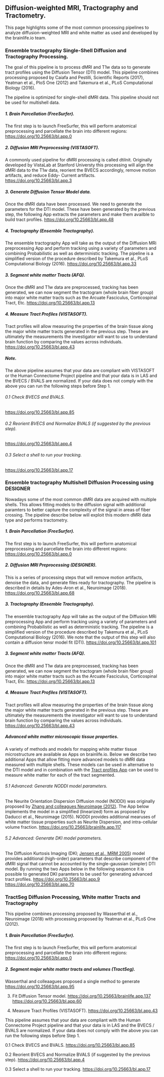 ## Diffusion-weighted MRI, Tractography and Tractometry.
This page highlights some of the most common processing pipelines to analyze diffusion-weighted MRI and white matter as used and developed by the brainlife.io team.

### Ensemble tractography Single-Shell Diffusion and Tractography Processing.
The goal of this pipeline is to process dMRI and T1w data so to generate tract profiles using the Diffusion Tensor (DTI) model. This pipeline combines processing proposed by Caiafa and Pestilli, Scientific Reports (2017), Yeatman et al., PloS One (2012) and Takemura et al., PLoS Computational Biology (2016).

The pipeline is optimized for single-shell dMRI data. This pipeline should not be used for multishell data.

##### 1. Brain Parcellation (FreeSurfer).
The first step is to launch FreeSurfer, this will perform anatomical preprocessing and parcellate the brain into different regions: https://doi.org/10.25663/bl.app.0

##### 2. Diffusion MRI Preprocessing (VISTASOFT).
A commonly used pipeline for dMRI processing is called dtiInit. Originally developed by VistaLab at Stanford Universty this processing will align the dMRI data to the T1w data, reorient the BVECS accordingly, remove motion artifacts, and reduce Eddy- Current artifacts.
https://doi.org/10.25663/bl.app.3

##### 3. Generate Diffusion Tensor Model data.
Once the dMRI data have been processed. We need to generate the parameters for the DTI model. These have been generated by the previous step, the following App extracts the parameters and make them availble to build tract profiles.
https://doi.org/10.25663/bl.app.48 

##### 4. Tractography (Ensemble Tractography).
The ensemble tractography App will take as the output of the Diffusion MRi preprocessing App and perform tracking using a variety of parameters and combining Probabilistic as well as deterministic tracking. The pipeline is a simplified version of the procedure described by Takemura et al., PLoS Computational Biology (2016). 
https://doi.org/10.25663/bl.app.33

##### 3. Segment white matter Tracts (AFQ).
Once the dMRI and T1w data are preprocessed, tracking has been generated, we can now segment the tractogram (whole brain fiber group) into major white matter tracts such as the Arcuate Fasciculus, Corticospinal Tract, Etc.
https://doi.org/10.25663/bl.app.13

##### 4. Measure Tract Profiles (VISTASOFT).
Tract profiles will allow measuring the properties of the brain tissue along the major white matter tracts generated in the previous step. These are ultimately the measurements the investigator will want to use to understand brain function by comparing the values across individuals.
https://doi.org/10.25663/bl.app.43

##### Note. 
The above pipeline assumes that your data are compliant with VISTASOFT or the Human Connectome Project pipeline and that your data is in LAS and the BVECS / BVALS are normalized. If your data does not comply with the above you can run the following steps before Step 1.

###### 0.1 Check BVECS and BVALS.
https://doi.org/10.25663/bl.app.85

###### 0.2 Reorient BVECS and Normalize BVALS (if suggested by the previous step).
https://doi.org/10.25663/bl.app.4

###### 0.3 Select a shell to run your tracking.
https://doi.org/10.25663/bl.app.17

### Ensemble tractography Multishell Diffusion Processing using DESIGNER
Nowadays some of the most common dMRI data are acquired with multiple shells. This allows fitting models to the diffusion signal with additional paramters to better capture the complexity of the signal in areas of fiber crossing. The pipeline describe below will exploit this modern dMRI data type and performs tractometry.  

##### 1. Brain Parcellation (FreeSurfer).
The first step is to launch FreeSurfer, this will perform anatomical preprocessing and parcellate the brain into different regions: https://doi.org/10.25663/bl.app.0

##### 2. Diffusion MRI Preprocessing (DESIGNER).
This is a series of processing steps that will remove motion artifacts, denoise the data, and generate files ready for tractography. The pipeline is described in details by Ades-Aron et al., Neuroimage (2018).
https://doi.org/10.25663/bl.app.68

##### 3. Tractography (Ensemble Tractography).
The ensemble tractography App will take as the output of the Diffusion MRi preprocessing App and perform tracking using a variety of parameters and combining Probabilistic as well as deterministic tracking. The pipeline is a simplified version of the procedure described by Takemura et al., PLoS Computational Biology (2016). We note that the output of this step will also contain a diffusion tensr model fit (DTI).
https://doi.org/10.25663/bl.app.101

##### 3. Segment white matter Tracts (AFQ).
Once the dMRI and T1w data are preprocessed, tracking has been generated, we can now segment the tractogram (whole brain fiber group) into major white matter tracts such as the Arcuate Fasciculus, Corticospinal Tract, Etc.
https://doi.org/10.25663/bl.app.13

##### 4. Measure Tract Profiles (VISTASOFT).
Tract profiles will allow measuring the properties of the brain tissue along the major white matter tracts generated in the previous step. These are ultimately the measurements the investigator will want to use to understand brain function by comparing the values across individuals.
https://doi.org/10.25663/bl.app.43

##### Advanced white matter microscopic tissue properties.
A variety of methods and models for mapping white matter tissue microstructure are available as Apps on brainlife.io. Below we describe two additional Apps that allow fitting more advanced models to dMRI data measured with multiple shells. These models can be used in alternative to the DTI model and in combination with the [Tract profiles App](https://doi.org/10.25663/bl.app.43) can be used to measure white matter for each of the tract segmented.

###### 5.1 Advanced: Generate NODDI model parameters.
The Neurite Orientation Dispersion Diffusion model (NODDI) was originally proposed by [Zhang and colleagues Neuroimage (2012)](https://doi.org/10.1016/j.neuroimage.2012.03.072). The App below implements the model in a simplified (linearized) form as proposed by Daducci et al., Neuroimage (2015). NODDI provides additional mearuses of white matter tissue properties such as Neurite Dispersion, and intra-cellular volume fraction. 
https://doi.org/10.25663/brainlife.app.117

###### 5.2 Advanced: Generate DKI model parameters.
The Diffusion Kurtosis Imaging (DKI; [Jensen et al., MRM 2005](https://doi.org/10.1002/mrm.20508)) model provides additional (high-order) parameters that describe component of the dMRI signal that cannot be accounted by the single-gaussian (simpler) DTI model. By running the two Apps below in the following sequence it is possible to generated DKI paramters to be used for generating advanced tract profiles.
https://doi.org/10.25663/bl.app.9
https://doi.org/10.25663/bl.app.70

### TractSeg Diffusion Processing, White matter Tracts and Tractography
This pipeline combines processing proposed by Wasserthal et al., Neuroimage (2018) with processing proposed by Yeatman et al., PLoS One (2012).

##### 1. Brain Parcellation (FreeSurfer).
The first step is to launch FreeSurfer, this will perform anatomical preprocessing and parcellate the brain into different regions: https://doi.org/10.25663/bl.app.0

##### 2. Segment major white matter tracts and volumes (TractSeg).
Wasserthal and colleaagues proposed a single method to generate 
https://doi.org/10.25663/bl.app.95

3. Fit Diffusion Tensor model.
https://doi.org/10.25663/brainlife.app.137
https://doi.org/10.25663/bl.app.60

4. Measure Tract Profiles (VISTASOFT).
https://doi.org/10.25663/bl.app.43


This pipeline assumes that your data are compliant with the Human Connectome Project pipeline and that your data is in LAS and the BVECS / BVALS are normalized. If your data does not comply with the above you can run the following steps before Step 1.

0.1 Check BVECS and BVALS.
https://doi.org/10.25663/bl.app.85

0.2 Reorient BVECS and Normalize BVALS (if suggested by the previous step).
https://doi.org/10.25663/bl.app.4

0.3 Select a shell to run your tracking.
https://doi.org/10.25663/bl.app.17
